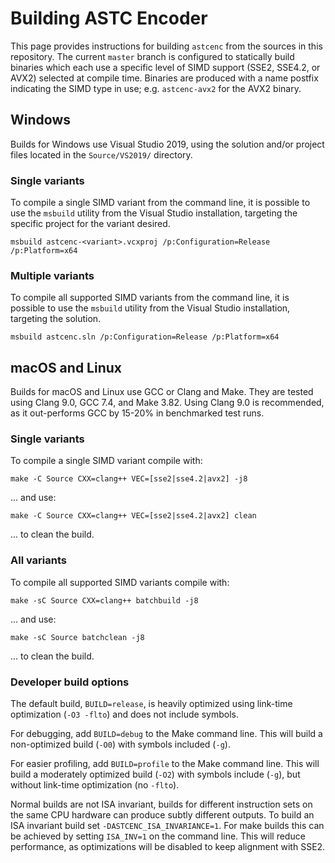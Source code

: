 # Building ASTC Encoder

This page provides instructions for building `astcenc` from the sources in
this repository. The current `master` branch is configured to statically build
binaries which each use a specific level of SIMD support (SSE2, SSE4.2,
or AVX2) selected at compile time. Binaries are produced with a name postfix
indicating the SIMD type in use; e.g. `astcenc-avx2` for the AVX2 binary.

## Windows

Builds for Windows use Visual Studio 2019, using the solution and/or project
files located in the `Source/VS2019/` directory.

### Single variants

To compile a single SIMD variant from the command line, it is possible to use
the `msbuild` utility from the Visual Studio installation, targeting the
specific project for the variant desired.

```
msbuild astcenc-<variant>.vcxproj /p:Configuration=Release /p:Platform=x64
```

### Multiple variants

To compile all supported SIMD variants from the command line, it is possible
to use the `msbuild` utility from the Visual Studio installation, targeting the
solution.

```
msbuild astcenc.sln /p:Configuration=Release /p:Platform=x64
```

## macOS and Linux

Builds for macOS and Linux use GCC or Clang and Make. They are tested using
Clang 9.0, GCC 7.4, and Make 3.82. Using Clang 9.0 is recommended, as it
out-performs GCC by 15-20% in benchmarked test runs.

### Single variants

To compile a single SIMD variant compile with:

```
make -C Source CXX=clang++ VEC=[sse2|sse4.2|avx2] -j8
```

... and use:

```
make -C Source CXX=clang++ VEC=[sse2|sse4.2|avx2] clean
```

... to clean the build.

### All variants

To compile all supported SIMD variants compile with:

```
make -sC Source CXX=clang++ batchbuild -j8
```

... and use:

```
make -sC Source batchclean -j8
```

... to clean the build.

### Developer build options

The default build, `BUILD=release`, is heavily optimized using link-time
optimization (`-O3 -flto`) and does not include symbols.

For debugging, add `BUILD=debug` to the Make command line. This will build a
non-optimized build (`-O0`) with symbols included (`-g`).

For easier profiling, add `BUILD=profile` to the Make command line. This will
build a moderately optimized build (`-O2`) with symbols include (`-g`), but
without link-time optimization (no `-flto`).

Normal builds are not ISA invariant, builds for different instruction sets on
the same CPU hardware can produce subtly different outputs. To build an ISA
invariant build set `-DASTCENC_ISA_INVARIANCE=1`. For make builds this can be
achieved by setting `ISA_INV=1` on the command line. This will reduce
performance, as optimizations will be disabled to keep alignment with SSE2.
